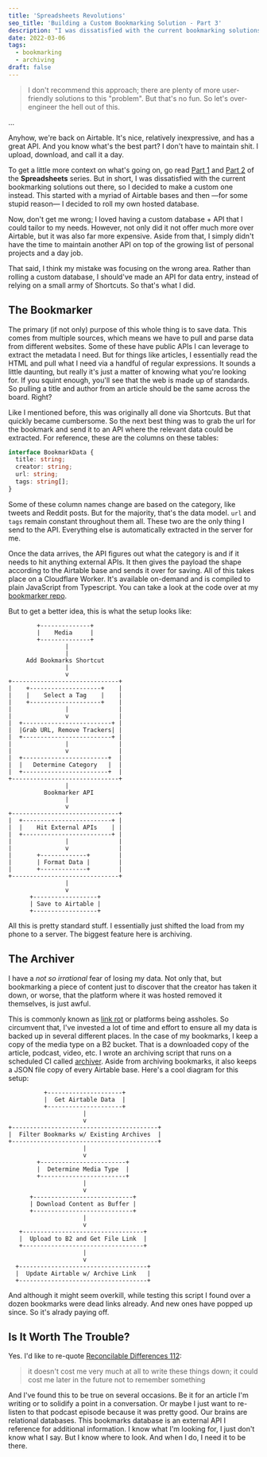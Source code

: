 ```yaml
---
title: 'Spreadsheets Revolutions'
seo_title: 'Building a Custom Bookmarking Solution - Part 3'
description: "I was dissatisfied with the current bookmarking solutions out there, so I decided to make a custom one instead. This started with a myriad of Airtable bases and then —for some stupid reason— I decided to roll my own hosted database."
date: 2022-03-06
tags:
  - bookmarking
  - archiving
draft: false
---
```


> I don't recommend this approach; there are plenty of more user-friendly solutions to this "problem". But that's no fun. So let's over-engineer the hell out of this.

...

Anyhow, we're back on Airtable. It's nice, relatively inexpressive, and has a great API. And you know what's the best part? I don't have to maintain shit. I upload, download, and call it a day.

To get a little more context on what's going on, go read [Part 1](/posts/spreadsheets/) and [Part 2](/posts/spreadsheets-reloaded/) of the **Spreadsheets** series. But in short, I was dissatisfied with the current bookmarking solutions out there, so I decided to make a custom one instead. This started with a myriad of Airtable bases and then —for some stupid reason— I decided to roll my own hosted database.

Now, don't get me wrong; I loved having a custom database + API that I could tailor to my needs. However, not only did it not offer much more over Airtable, but it was also far more expensive. Aside from that, I simply didn't have the time to maintain another API on top of the growing list of personal projects and a day job.

That said, I think my mistake was focusing on the wrong area. Rather than rolling a custom database, I should've made an API for data entry, instead of relying on a small army of Shortcuts. So that's what I did.

## The Bookmarker
The primary (if not only) purpose of this whole thing is to save data. This comes from multiple sources, which means we have to pull and parse data from different websites. Some of these have public APIs I can leverage to extract the metadata I need. But for things like articles, I essentially read the HTML and pull what I need via a handful of regular expressions. It sounds a little daunting, but really it's just a matter of knowing what you're looking for. If you squint enough, you'll see that the web is made up of standards. So pulling a title and author from an article should be the same across the board. Right?

Like I mentioned before, this was originally all done via Shortcuts. But that quickly became cumbersome. So the next best thing was to grab the url for the bookmark and send it to an API where the relevant data could be extracted. For reference, these are the columns on these tables:

```ts
interface BookmarkData {
  title: string;
  creator: string;
  url: string;
  tags: string[];
}
```

Some of these column names change are based on the category, like tweets and Reddit posts. But for the majority, that's the data model. `url` and `tags` remain constant throughout them all. These two are the only thing I send to the API. Everything else is automatically extracted in the server for me.

Once the data arrives, the API figures out what the category is and if it needs to hit anything external APIs. It then gives the payload the shape according to the Airtable base and sends it over for saving. All of this takes place on a Cloudflare Worker. It's available on-demand and is compiled to plain JavaScript from Typescript. You can take a look at the code over at my [bookmarker repo](https://github.com/fourjuaneight/bookmarker).

But to get a better idea, this is what the setup looks like:

```goat
        +--------------+        
        |    Media     |        
        +--------------+        
                |               
                |               
     Add Bookmarks Shortcut     
                |               
                v               
+------------------------------+
|    +--------------------+    |
|    |    Select a Tag    |    |
|    +--------------------+    |
|               |              |
|               v              |
|  +-------------------------+ |
|  |Grab URL, Remove Trackers| |
|  +-------------------------+ |
|               |              |
|               v              |
|  +------------------------+  |
|  |   Determine Category   |  |
|  +------------------------+  |
+------------------------------+
                |               
          Bookmarker API        
                |               
                v               
+------------------------------+
|  +-------------------------+ |
|  |    Hit External APIs    | |
|  +-------------------------+ |
|               |              |
|               v              |
|       +-------------+        |
|       | Format Data |        |
|       +-------------+        |
+------------------------------+
                |               
                v               
      +------------------+      
      | Save to Airtable |      
      +------------------+      
```

All this is pretty standard stuff. I essentially just shifted the load from my phone to a server. The biggest feature here is archiving.

## The Archiver
I have a _not so irrational_ fear of losing my data. Not only that, but bookmarking a piece of content just to discover that the creator has taken it down, or worse, that the platform where it was hosted removed it themselves, is just awful.

This is commonly known as [link rot](https://en.m.wikipedia.org/wiki/Link_rot) or platforms being assholes. So circumvent that, I've invested a lot of time and effort to ensure all my data is backed up in several different places. In the case of my bookmarks, I keep a copy of the media type on a B2 bucket. That is a downloaded copy of the article, podcast, video, etc. I wrote an archiving script that runs on a scheduled CI called [archiver](https://github.com/fourjuaneight/archiver). Aside from archiving bookmarks, it also keeps a JSON file copy of every Airtable base. Here's a cool diagram for this setup:

```goat
          +---------------------+          
          |  Get Airtable Data  |          
          +---------------------+          
                     |                     
                     v                     
+-----------------------------------------+
|  Filter Bookmarks w/ Existing Archives  |
+-----------------------------------------+
                     |                     
                     v                     
        +------------------------+         
        |  Determine Media Type  |         
        +------------------------+         
                     |                     
                     v                     
      +----------------------------+       
      | Download Content as Buffer |       
      +----------------------------+       
                     |                     
                     v                     
   +----------------------------------+    
   |  Upload to B2 and Get File Link  |    
   +----------------------------------+    
                     |                     
                     v                     
  +------------------------------------+   
  |  Update Airtable w/ Archive Link   |   
  +------------------------------------+   
```

And although it might seem overkill, while testing this script I found over a dozen bookmarks were dead links already. And new ones have popped up since. So it's alrady paying off.

## Is It Worth The Trouble?
Yes. I'd like to re-quote [Reconcilable Differences 112](https://www.relay.fm/rd/112):

> it doesn't cost me very much at all to write these things down; it could cost me later in the future not to remember something

And I've found this to be true on several occasions. Be it for an article I'm writing or to solidify a point in a conversation. Or maybe I just want to re-listen to that podcast episode because it was pretty good. Our brains are relational databases. This bookmarks database is an external API I reference for additional information. I know what I'm looking for, I just don't know what I say. But I know where to look. And when I do, I need it to be there.